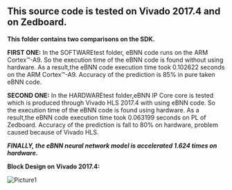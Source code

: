 ## **This source code is tested on Vivado 2017.4 and on Zedboard.**

**This folder contains two comparisons on the SDK.**

**FIRST ONE:**
In the SOFTWAREtest folder, eBNN code runs on the ARM Cortex™-A9. 
So the execution time of the eBNN code is found without using hardware.
As a result,the eBNN code execution time took 0.102622 seconds on the ARM Cortex™-A9.
Accuracy of the prediction is 85% in pure taken eBNN code.

**SECOND ONE:**
In the HARDWAREtest folder,eBNN IP Core core is tested which is produced through Vivado HLS 2017.4 with using eBNN code. 
So the execution time of the eBNN code is found using hardware.
As a result,the eBNN code execution time took 0.063199 seconds on PL of Zedboard.
Accuracy of the prediction is fall to 80% on hardware, problem caused because of Vivado HLS.


**_FINALLY, the eBNN neural network model is accelerated 1.624 times on hardware._**


**Block Design on Vivado 2017.4:**

![Picture1](https://user-images.githubusercontent.com/77918562/124342368-25dd3f00-dbcc-11eb-988c-3079f412c66a.png)

